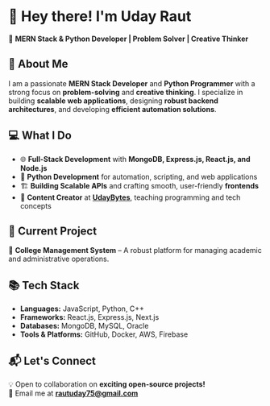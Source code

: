 # 👋 Hey there! I'm Uday Raut  

🚀 **MERN Stack & Python Developer | Problem Solver | Creative Thinker**  

## 🔹 About Me  
I am a passionate **MERN Stack Developer** and **Python Programmer** with a strong focus on **problem-solving** and **creative thinking**. I specialize in building **scalable web applications**, designing **robust backend architectures**, and developing **efficient automation solutions**.  

## 💻 What I Do  
- 🌐 **Full-Stack Development** with **MongoDB, Express.js, React.js, and Node.js**  
- 🐍 **Python Development** for automation, scripting, and web applications  
- 🏗️ **Building Scalable APIs** and crafting smooth, user-friendly **frontends**  
- 🎥 **Content Creator** at **[UdayBytes](https://www.youtube.com/@UdayBytes)**, teaching programming and tech concepts  

## 📌 Current Project  
🏫 **College Management System** – A robust platform for managing academic and administrative operations.  

## 📚 Tech Stack  
- **Languages:** JavaScript, Python, C++  
- **Frameworks:** React.js, Express.js, Next.js  
- **Databases:** MongoDB, MySQL, Oracle  
- **Tools & Platforms:** GitHub, Docker, AWS, Firebase  

## 📬 Let's Connect  
💡 Open to collaboration on **exciting open-source projects!**  
📧 Email me at **rautuday75@gmail.com**  

